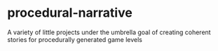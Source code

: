 # procedural-narrative
A variety of little projects under the umbrella goal of creating coherent stories for procedurally generated game levels
